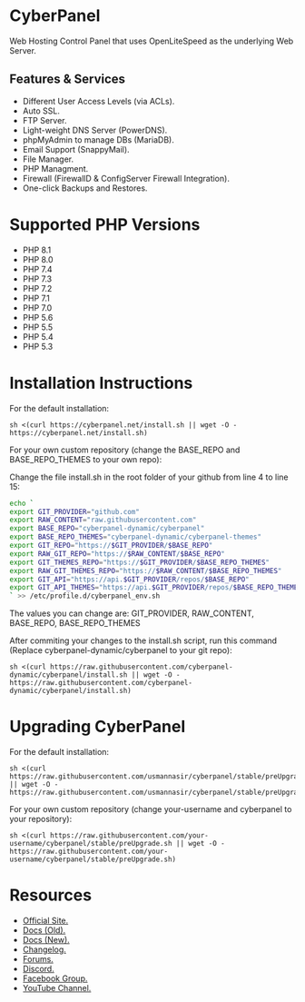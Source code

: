 # CyberPanel

Web Hosting Control Panel that uses OpenLiteSpeed as the underlying Web Server.

## Features & Services

- Different User Access Levels (via ACLs).
- Auto SSL.
- FTP Server.
- Light-weight DNS Server (PowerDNS).
- phpMyAdmin to manage DBs (MariaDB).
- Email Support (SnappyMail).
- File Manager.
- PHP Managment.
- Firewall (FirewallD & ConfigServer Firewall Integration).
- One-click Backups and Restores.

# Supported PHP Versions

- PHP 8.1
- PHP 8.0
- PHP 7.4
- PHP 7.3
- PHP 7.2
- PHP 7.1
- PHP 7.0
- PHP 5.6
- PHP 5.5
- PHP 5.4
- PHP 5.3

# Installation Instructions

For the default installation:

```
sh <(curl https://cyberpanel.net/install.sh || wget -O - https://cyberpanel.net/install.sh)
```

For your own custom repository (change the BASE_REPO and BASE_REPO_THEMES to your own repo):

Change the file install.sh in the root folder of your github from line 4 to line 15:
```bash
echo `
export GIT_PROVIDER="github.com"
export RAW_CONTENT="raw.githubusercontent.com"
export BASE_REPO="cyberpanel-dynamic/cyberpanel"
export BASE_REPO_THEMES="cyberpanel-dynamic/cyberpanel-themes"
export GIT_REPO="https://$GIT_PROVIDER/$BASE_REPO"
export RAW_GIT_REPO="https://$RAW_CONTENT/$BASE_REPO"
export GIT_THEMES_REPO="https://$GIT_PROVIDER/$BASE_REPO_THEMES"
export RAW_GIT_THEMES_REPO="https://$RAW_CONTENT/$BASE_REPO_THEMES"
export GIT_API="https://api.$GIT_PROVIDER/repos/$BASE_REPO"
export GIT_API_THEMES="https://api.$GIT_PROVIDER/repos/$BASE_REPO_THEMES"
` >> /etc/profile.d/cyberpanel_env.sh
```
The values you can change are: GIT_PROVIDER, RAW_CONTENT, BASE_REPO, BASE_REPO_THEMES


After commiting your changes to the install.sh script, run this command (Replace cyberpanel-dynamic/cyberpanel to your git repo):

```
sh <(curl https://raw.githubusercontent.com/cyberpanel-dynamic/cyberpanel/install.sh || wget -O - https://raw.githubusercontent.com/cyberpanel-dynamic/cyberpanel/install.sh)
```

# Upgrading CyberPanel

For the default installation:

```
sh <(curl https://raw.githubusercontent.com/usmannasir/cyberpanel/stable/preUpgrade.sh || wget -O - https://raw.githubusercontent.com/usmannasir/cyberpanel/stable/preUpgrade.sh)
```

For your own custom repository (change your-username and cyberpanel to your repository):

```
sh <(curl https://raw.githubusercontent.com/your-username/cyberpanel/stable/preUpgrade.sh || wget -O - https://raw.githubusercontent.com/your-username/cyberpanel/stable/preUpgrade.sh)
```

# Resources

- [Official Site.](https://cyberpanel.net)
- [Docs (Old).](https://docs.cyberpanel.net)
- [Docs (New).](https://community.cyberpanel.net/docs)
- [Changelog.](https://community.cyberpanel.net/t/change-logs/161)
- [Forums.](https://community.cyberpanel.net)
- [Discord.](https://discord.gg/g8k8Db3)
- [Facebook Group.](https://www.facebook.com/groups/cyberpanel)
- [YouTube Channel.](https://www.youtube.com/channel/UCS6sgUWEhaFl1TO238Ck0xw)
